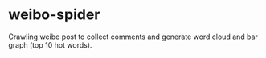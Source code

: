 # weibo-spider
Crawling weibo post to collect comments and generate word cloud and bar graph (top 10 hot words).
